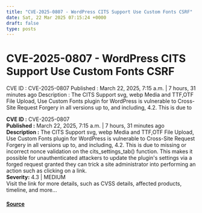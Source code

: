```yaml
---
title: "CVE-2025-0807 - WordPress CITS Support Use Custom Fonts CSRF"
date: Sat, 22 Mar 2025 07:15:24 +0000
draft: false
type: posts
---
```

# CVE-2025-0807 - WordPress CITS Support Use Custom Fonts CSRF





 CVE ID : CVE-2025-0807 Published : March 22, 2025, 7:15 a.m. | 7 hours, 31 minutes ago Description : The CITS Support svg, webp Media and TTF,OTF File Upload, Use Custom Fonts plugin for WordPress is vulnerable to Cross-Site Request Forgery in all versions up to, and including, 4.2. This is due to

**CVE ID :** CVE-2025-0807  
**Published :** March 22, 2025, 7:15 a.m. | 7 hours, 31 minutes ago  
**Description :** The CITS Support svg, webp Media and TTF,OTF File Upload, Use Custom Fonts plugin for WordPress is vulnerable to Cross-Site Request Forgery in all versions up to, and including, 4.2. This is due to missing or incorrect nonce validation on the cits\_settings\_tab() function. This makes it possible for unauthenticated attackers to update the plugin's settings via a forged request granted they can trick a site administrator into performing an action such as clicking on a link.  
**Severity:** 4.3 | MEDIUM  
Visit the link for more details, such as CVSS details, affected products, timeline, and more...

#### [Source](https://cvefeed.io/vuln/detail/CVE-2025-0807)

